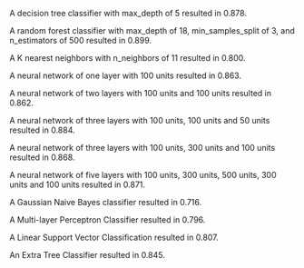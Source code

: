 A decision tree classifier with max_depth of 5 resulted in 0.878.

A random forest classifier with max_depth of 18, min_samples_split of 3, and n_estimators of 500 resulted in 0.899.

A K nearest neighbors with n_neighbors of 11 resulted in 0.800.

A neural network of one layer with 100 units resulted in 0.863.

A neural network of two layers with 100 units and 100 units resulted in 0.862.

A neural network of three layers with 100 units, 100 units and 50 units resulted in 0.884.

A neural network of three layers with 100 units, 300 units and 100 units resulted in 0.868.

A neural network of five layers with 100 units, 300 units, 500 units, 300 units and 100 units resulted in 0.871.

A Gaussian Naive Bayes classifier resulted in 0.716.

A Multi-layer Perceptron Classifier resulted in 0.796.

A Linear Support Vector Classification resulted in 0.807.

An Extra Tree Classifier resulted in 0.845.